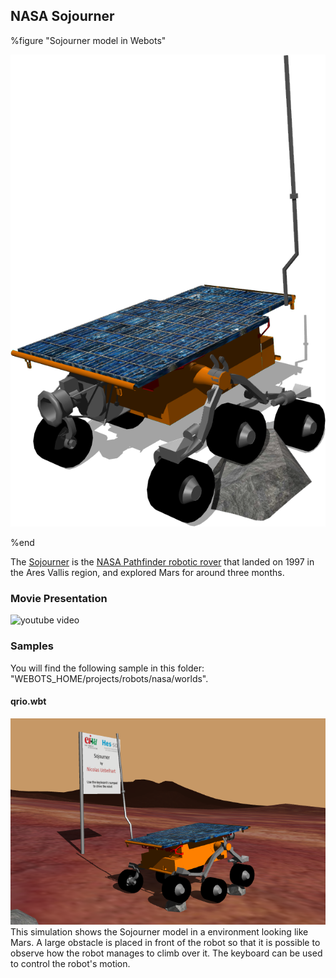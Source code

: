## NASA Sojourner

%figure "Sojourner model in Webots"

![model.png](images/robots/sojourner/model.png)

%end

The [Sojourner](https://en.wikipedia.org/wiki/Sojourner_(rover)) is the [NASA Pathfinder robotic rover](https://www.nasa.gov/mission_pages/mars-pathfinder) that landed on 1997 in the Ares Vallis region, and explored Mars for around three months.

### Movie Presentation

![youtube video](https://www.youtube.com/watch?v=_9d_vukS0Qg)

### Samples

You will find the following sample in this folder: "WEBOTS\_HOME/projects/robots/nasa/worlds".

#### qrio.wbt

![sojourner.wbt.png](images/robots/sojourner/sojourner.wbt.png) This simulation shows the Sojourner model in a environment looking like Mars.
A large obstacle is placed in front of the robot so that it is possible to observe how the robot manages to climb over it.
The keyboard can be used to control the robot's motion.

